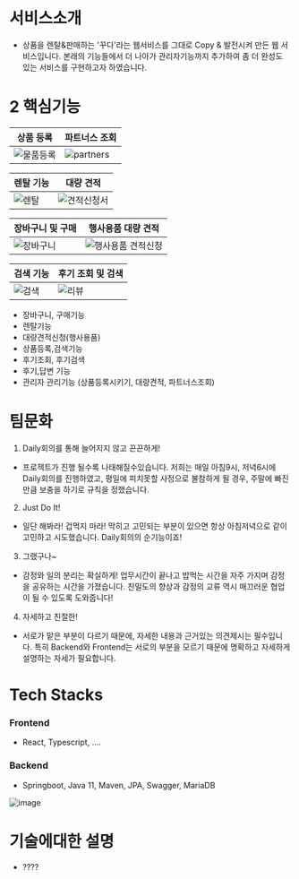 # 서비스소개
- 상품을 렌탈&판매하는 '꾸다'라는 웹서비스를 그대로 Copy & 발전시켜 만든 웹 서비스입니다. 본래의 기능들에서 더 나아가 관리자기능까지 추가하여 좀 더 완성도 있는 서비스를 구현하고자 하였습니다.


# 2 핵심기능 

|상품 등록|파트너스 조회|
|---|---|
|![물품등록](https://user-images.githubusercontent.com/103481518/197651038-dda5eb39-460a-4843-9ac4-c19dc35fe2cc.gif)|![partners](https://user-images.githubusercontent.com/103481518/197651327-9ec8b724-d23e-47e5-be5b-7e8aed27bf6a.gif)|

|렌탈 기능|대량 견적|
|---|---|
|![렌탈](https://user-images.githubusercontent.com/103481518/197651056-1dcdf0e0-844d-41a1-a0cf-cac68173415b.gif)|![견적신청서](https://user-images.githubusercontent.com/103481518/197651053-7ac27c1f-9eb6-42f0-83e4-163f1066efe9.gif)|

|장바구니 및 구매|행사용품 대량 견적|
|---|---|
|![장바구니](https://user-images.githubusercontent.com/103481518/197651079-dd4b1c0b-81c1-4a84-8c01-110a5d3d6403.gif)|![행사용품 견적신청](https://user-images.githubusercontent.com/103481518/197651488-42f19b0b-e318-4fc4-b142-20a1a63464ac.gif)|

|검색 기능|후기 조회 및 검색|
|---|---|
|![검색](https://user-images.githubusercontent.com/103481518/197651051-d31104de-611e-4d07-9966-513072479ebf.gif)|![리뷰](https://user-images.githubusercontent.com/103481518/197651062-94b3a5ec-fb3b-471d-b987-9f7cb80b10d7.gif)|











- 장바구니, 구매기능
- 렌탈기능
- 대량견적신청(행사용품)
- 상품등록,검색기능
- 후기조회, 후기검색
- 후기,답변 기능
- 관리자 관리기능 (상품등록시키기, 대량견적, 파트너스조회)




# 팀문화
1. Daily회의를 통해 늘어지지 않고 끈끈하게!<br>
- 프로젝트가 진행 될수록 나태해질수있습니다. 저희는 매일 아침9시, 저녁6시에 Daily회의를 진행하였고, 평일에 피치못할 사정으로 불참하게 될 경우, 주말에 빠진만큼 보충을 하기로 규칙을 정했습니다.
2. Just Do It!<br>
- 일단 해봐라! 겁먹지 마라! 막히고 고민되는 부분이 있으면 항상 아침저녁으로 같이 고민하고 시도했습니다. Daily회의의 순기능이죠!
3. 그랬구나~ <br>
- 감정와 일의 분리는 확실하게! 업무시간이 끝나고 밥먹는 시간을 자주 가지며 감정을 공유하는 시간을 가졌습니다. 친밀도의 향상과 감정의 교류 역시 매끄러운 협업이 될 수 있도록 도와줍니다!
4. 자세하고 친절한!<br>
- 서로가 맡은 부분이 다르기 때문에, 자세한 내용과 근거있는 의견제시는 필수입니다. 특히 Backend와 Frontend는 서로의 부분을 모르기 때문에 명확하고 자세하게 설명하는 자세가 필요합니다.

# Tech Stacks
### Frontend
- React, Typescript, ....
### Backend
- Springboot, Java 11, Maven, JPA, Swagger, MariaDB

![image](https://user-images.githubusercontent.com/70586428/197376839-d0efa8f9-f081-4975-b07e-747a329744f0.png)

# 기술에대한 설명
- ????
